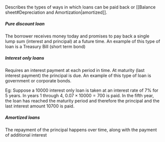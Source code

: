 Describes the types of ways in which loans can be paid back or [[Balance sheet#Depreciation and Amortization|amortized]]. 

##### Pure discount loan
The borrower receives money today and promises to pay back a single lump sum (interest and principal) at a future time. An example of this type of loan is a Treasury Bill (short term bond)

##### Interest only loans
Requires an interest payment at each period in time. At maturity (last interest payment) the principal is due. An example of this type of loan is government or corporate bonds. 

Eg: Suppose a 10000 interest only loan is taken at an interest rate of 7% for 5 years. In years 1 through 4, $0.07\times 10000=700$ is paid. In the fifth year, the loan has reached the 
maturity period and therefore the principal and the last interest amount 10700 is paid.

##### Amortized loans
The repayment of the principal happens over time, along with the payment of additional interest